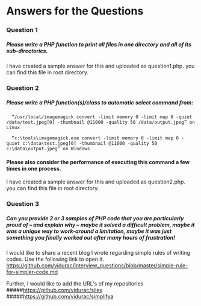 # Answers for the Questions

### Question 1
##### Please write a PHP function to print all files in one directory and all of its sub-directories.

I have created a sample answer for this and uploaded as question1.php. you can find this file in root directory.

### Question 2
##### Please write a PHP function(s)/class to automatic select command from:
      “/usr/local/imagemagick convert -limit memory 0 -limit map 0 -quiet /data/test.jpeg[0] -thumbnail @11000 -quality 50 /data/output.jpeg” on Linux
      
      “c:\tools\imagemagick.exe convert -limit memory 0 -limit map 0 -quiet c:\data\test.jpeg[0] -thumbnail @11000 -quality 50 c:\data\output.jpeg” on Windows
      
  #### Please also consider the performance of executing this command a few times in one process.
  
I have created a sample answer for this and uploaded as question2.php. you can find this file in root directory.  
      
### Question 3
##### Can you provide 2 or 3 samples of PHP code that you are particularly proud of – and explain why – maybe it solved a difficult problem, maybe it was a unique way to work-around a limitation, maybe it was just something you finally worked out after many hours of frustration!
I would like to share a recent blog I wrote regarding simple rules of writing codes.
Use the following link to open it.
https://github.com/vidurac/interview_questions/blob/master/simple-rule-for-simpler-code.md 

Further, I would like to add the URL's of my repositories
 #####https://github.com/vidurac/silex
 #####https://github.com/vidurac/simplifya 

      
      